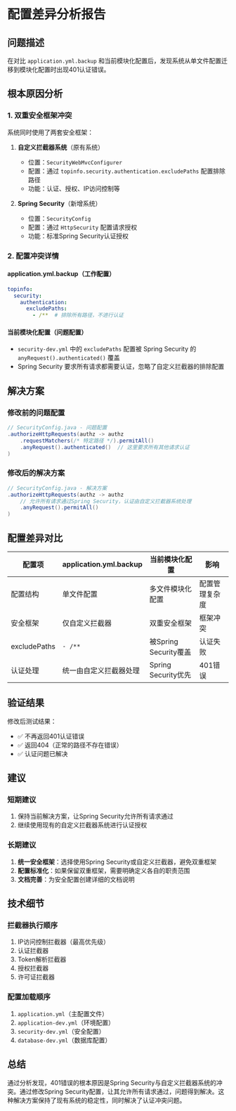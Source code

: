 # 配置差异分析报告

## 问题描述

在对比 `application.yml.backup` 和当前模块化配置后，发现系统从单文件配置迁移到模块化配置时出现401认证错误。

## 根本原因分析

### 1. 双重安全框架冲突

系统同时使用了两套安全框架：

1. **自定义拦截器系统**（原有系统）
   - 位置：`SecurityWebMvcConfigurer`
   - 配置：通过 `topinfo.security.authentication.excludePaths` 配置排除路径
   - 功能：认证、授权、IP访问控制等

2. **Spring Security**（新增系统）
   - 位置：`SecurityConfig`
   - 配置：通过 `HttpSecurity` 配置请求授权
   - 功能：标准Spring Security认证授权

### 2. 配置冲突详情

#### application.yml.backup（工作配置）
```yaml
topinfo:
  security:
    authentication:
      excludePaths:
        - /**  # 排除所有路径，不进行认证
```

#### 当前模块化配置（问题配置）
- `security-dev.yml` 中的 `excludePaths` 配置被 Spring Security 的 `anyRequest().authenticated()` 覆盖
- Spring Security 要求所有请求都需要认证，忽略了自定义拦截器的排除配置

## 解决方案

### 修改前的问题配置
```java
// SecurityConfig.java - 问题配置
.authorizeHttpRequests(authz -> authz
    .requestMatchers(/* 特定路径 */).permitAll()
    .anyRequest().authenticated()  // 这里要求所有其他请求认证
)
```

### 修改后的解决方案
```java
// SecurityConfig.java - 解决方案
.authorizeHttpRequests(authz -> authz
    // 允许所有请求通过Spring Security，认证由自定义拦截器系统处理
    .anyRequest().permitAll()
)
```

## 配置差异对比

| 配置项 | application.yml.backup | 当前模块化配置 | 影响 |
|--------|----------------------|---------------|------|
| 配置结构 | 单文件配置 | 多文件模块化配置 | 配置管理复杂度 |
| 安全框架 | 仅自定义拦截器 | 双重安全框架 | 框架冲突 |
| excludePaths | `- /**` | 被Spring Security覆盖 | 认证失败 |
| 认证处理 | 统一由自定义拦截器处理 | Spring Security优先 | 401错误 |

## 验证结果

修改后测试结果：
- ✅ 不再返回401认证错误
- ✅ 返回404（正常的路径不存在错误）
- ✅ 认证问题已解决

## 建议

### 短期建议
1. 保持当前解决方案，让Spring Security允许所有请求通过
2. 继续使用现有的自定义拦截器系统进行认证授权

### 长期建议
1. **统一安全框架**：选择使用Spring Security或自定义拦截器，避免双重框架
2. **配置标准化**：如果保留双重框架，需要明确定义各自的职责范围
3. **文档完善**：为安全配置创建详细的文档说明

## 技术细节

### 拦截器执行顺序
1. IP访问控制拦截器（最高优先级）
2. 认证拦截器
3. Token解析拦截器
4. 授权拦截器
5. 许可证拦截器

### 配置加载顺序
1. `application.yml`（主配置文件）
2. `application-dev.yml`（环境配置）
3. `security-dev.yml`（安全配置）
4. `database-dev.yml`（数据库配置）

## 总结

通过分析发现，401错误的根本原因是Spring Security与自定义拦截器系统的冲突。通过修改Spring Security配置，让其允许所有请求通过，问题得到解决。这种解决方案保持了现有系统的稳定性，同时解决了认证冲突问题。